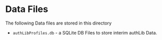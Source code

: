# Data Files

The following Data files are stored in this directory

- `authLibProfiles.db` - a SQLite DB Files to store interim authLib Data.
